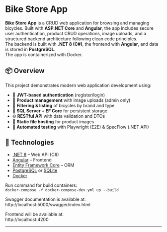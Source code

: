 # Bike Store App

**Bike Store App** is a CRUD web application for browsing and managing bicycles. 
Built with **ASP.NET Core** and **Angular**, the app includes secure user authentication, product CRUD operations, image uploads, and a structured backend architecture following clean code principles.  
The backend is built with **.NET 8 (C#)**, the frontend with **Angular**, and data is stored in **PostgreSQL**.  
The app is containerized with Docker.


## 📦 Overview

This project demonstrates modern web application development using:

- 🔐 **JWT-based authentication** (register/login)
- 🛒 **Product management** with image uploads (admin only)
- 📃 **Filtering & listing** of bicycles by brand and type
- 💾 **SQL Server + EF Core** for persistent storage
- 🌐 **RESTful API** with data validation and DTOs
- 📸 **Static file hosting** for product images
- 🧪 **Automated testing** with Playwright (E2E) & SpecFlow (.NET API)

## 🚀 Technologies
- [.NET 8](https://dotnet.microsoft.com/) – Web API (C#)
- [Angular](https://angular.io/) – Frontend
- [Entity Framework Core](https://learn.microsoft.com/en-us/ef/core/) – ORM
- [PostgreSQL](https://www.postgresql.org/) or [SQLite](https://www.sqlite.org/)
- [Docker](https://www.docker.com/)


Run command for build containers:  
`docker-compose -f docker-compose-dev.yml up --build`  

Swagger documentation is available at:  
http://localhost:5000/swagger/index.html  

Frontend will be available at:  
http://localhost:4200

---
